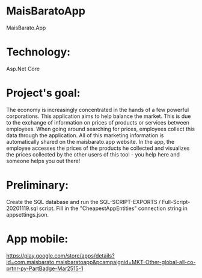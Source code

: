 # MaisBaratoApp
MaisBarato.App

Technology:
==========

Asp.Net Core

Project's goal:
===================

The economy is increasingly concentrated in the hands of a few powerful corporations. This application aims to help balance the market. This is due to the exchange of information on prices of products or services between employees. When going around searching for prices, employees collect this data through the application. All of this marketing information is automatically shared on the maisbarato.app website. In the app, the employee accesses the prices of the products he collected and visualizes the prices collected by the other users of this tool - you help here and someone helps you out there!

Preliminary:
============

Create the SQL database and run the SQL-SCRIPT-EXPORTS / Full-Script-20201119.sql script.
Fill in the "CheapestAppEntities" connection string in appsettings.json.

App mobile:
==========

https://play.google.com/store/apps/details?id=com.maisbarato.maisbaratoapp&pcampaignid=MKT-Other-global-all-co-prtnr-py-PartBadge-Mar2515-1

